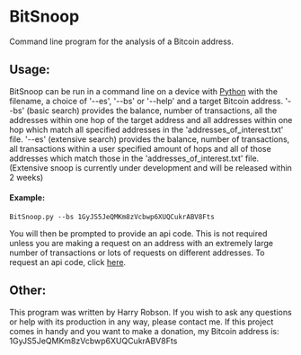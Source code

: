 # BitSnoop
Command line program for the analysis of a Bitcoin address.

## Usage:
BitSnoop can be run in a command line on a device with [Python](https://www.google.com) with the filename, a choice of '--es', '--bs' or '--help' and a target Bitcoin address. '--bs' (basic search) provides the balance, number of transactions, all the addresses within one hop of the target address and all addresses within one hop which match all specified addresses in the 'addresses_of_interest.txt' file. '--es' (extensive search) provides the balance, number of transactions, all transactions within a user specified amount of hops and all of those addresses which match those in the 'addresses_of_interest.txt' file. (Extensive snoop is currently under development and will be released within 2 weeks)

#### Example:
    BitSnoop.py --bs 1GyJS5JeQMKm8zVcbwp6XUQCukrABV8Fts
    
You will then be prompted to provide an api code. This is not required unless you are making a request on an address with an extremely large number of transactions or lots of requests on different addresses. To request an api code, click [here](https://api.blockchain.info/customer/signup).

## Other:
This program was written by Harry Robson. If you wish to ask any questions or help with its production in any way, please contact me. If this project comes in handy and you want to make a donation, my Bitcoin address is: 1GyJS5JeQMKm8zVcbwp6XUQCukrABV8Fts
